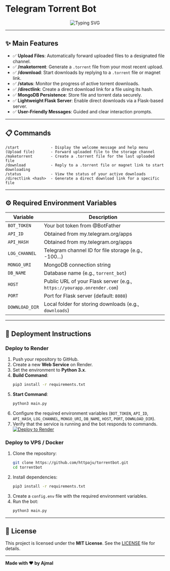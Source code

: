 # Telegram Torrent Bot

<p align="center">
  <img src="https://readme-typing-svg.herokuapp.com?font=Fira+Code&weight=600&size=35&pause=1000&color=64F72E&center=true&vCenter=true&random=true&width=435&lines=Welcome+To+AJ+BOTS!" alt="Typing SVG"/>
</p>

---

## ✨ Main Features

- ✅ **Upload Files**: Automatically forward uploaded files to a designated file channel.
- ✅ **/maketorrent**: Generate a `.torrent` file from your most recent upload.
- ✅ **/download**: Start downloads by replying to a `.torrent` file or magnet link.
- ✅ **/status**: Monitor the progress of active torrent downloads.
- ✅ **/directlink**: Create a direct download link for a file using its hash.
- ✅ **MongoDB Persistence**: Store file and torrent data securely.
- ✅ **Lightweight Flask Server**: Enable direct downloads via a Flask-based server.
- ✅ **User-Friendly Messages**: Guided and clear interaction prompts.

---

## 📋 Commands

```
/start              - Display the welcome message and help menu
(Upload file)       - Forward uploaded file to the storage channel
/maketorrent        - Create a .torrent file for the last uploaded file
/download           - Reply to a .torrent file or magnet link to start downloading
/status             - View the status of your active downloads
/directlink <hash>  - Generate a direct download link for a specific file
```

---

## ⚙️ Required Environment Variables

| Variable         | Description                                      |
|------------------|--------------------------------------------------|
| `BOT_TOKEN`      | Your bot token from @BotFather                  |
| `API_ID`         | Obtained from my.telegram.org/apps              |
| `API_HASH`       | Obtained from my.telegram.org/apps              |
| `LOG_CHANNEL`    | Telegram channel ID for file storage (e.g., -100...) |
| `MONGO_URI`      | MongoDB connection string                       |
| `DB_NAME`        | Database name (e.g., `torrent_bot`)             |
| `HOST`           | Public URL of your Flask server (e.g., `https://yourapp.onrender.com`) |
| `PORT`           | Port for Flask server (default: `8080`)         |
| `DOWNLOAD_DIR`   | Local folder for storing downloads (e.g., `downloads`) |

---

## 🚀 Deployment Instructions

### Deploy to Render

1. Push your repository to GitHub.
2. Create a new **Web Service** on Render.
3. Set the environment to **Python 3.x**.
4. **Build Command**:
   ```bash
   pip3 install -r requirements.txt
   ```
5. **Start Command**:
   ```bash
   python3 main.py
   ```
6. Configure the required environment variables (`BOT_TOKEN`, `API_ID`, `API_HASH`, `LOG_CHANNEL`, `MONGO_URI`, `DB_NAME`, `HOST`, `PORT`, `DOWNLOAD_DIR`).
7. Verify that the service is running and the bot responds to commands.
 [![Deploy to Render](https://render.com/images/deploy-to-render-button.svg)](https://render.com/deploy)

### Deploy to VPS / Docker

1. Clone the repository:
   ```bash
   git clone https://github.com/httpaju/torrentbot.git
   cd torrentbot
   ```
2. Install dependencies:
   ```bash
   pip3 install -r requirements.txt
   ```
3. Create a `config.env` file with the required environment variables.
4. Run the bot:
   ```bash
   python3 main.py
   ```

---

## 📜 License

This project is licensed under the **MIT License**. See the [LICENSE](LICENSE) file for details.

---

**Made with ❤️ by Ajmal**
